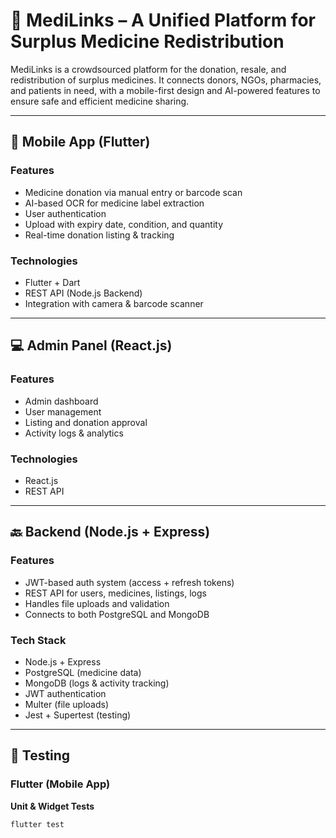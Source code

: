 # 🏥 MediLinks – A Unified Platform for Surplus Medicine Redistribution

MediLinks is a crowdsourced platform for the donation, resale, and redistribution of surplus medicines. It connects donors, NGOs, pharmacies, and patients in need, with a mobile-first design and AI-powered features to ensure safe and efficient medicine sharing.

---

## 📱 Mobile App (Flutter)

### Features
- Medicine donation via manual entry or barcode scan
- AI-based OCR for medicine label extraction
- User authentication
- Upload with expiry date, condition, and quantity
- Real-time donation listing & tracking

### Technologies
- Flutter + Dart
- REST API (Node.js Backend)
- Integration with camera & barcode scanner

---

## 💻 Admin Panel (React.js)

### Features
- Admin dashboard
- User management
- Listing and donation approval
- Activity logs & analytics

### Technologies
- React.js 
- REST API
---

## 🔙 Backend (Node.js + Express)

### Features
- JWT-based auth system (access + refresh tokens)
- REST API for users, medicines, listings, logs
- Handles file uploads and validation
- Connects to both PostgreSQL and MongoDB

### Tech Stack
- Node.js + Express
- PostgreSQL (medicine data)
- MongoDB (logs & activity tracking)
- JWT authentication
- Multer (file uploads)
- Jest + Supertest (testing)

---

## 🧪 Testing

### Flutter (Mobile App)

**Unit & Widget Tests**
```bash
flutter test
